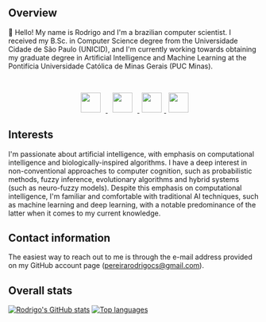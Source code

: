 ## Overview

:wave: Hello! My name is Rodrigo and I'm a brazilian computer scientist. I received my B.Sc. in Computer Science degree from the Universidade Cidade de São Paulo (UNICID), and I'm currently working towards obtaining my graduate degree in Artificial Intelligence and Machine Learning at the Pontifícia Universidade Católica de Minas Gerais (PUC Minas).

<br>

<p align="center">
  <a href="mailto:pereirarodrigocs@gmail.com">
     <img src="https://upload.wikimedia.org/wikipedia/commons/thumb/7/7e/Gmail_icon_%282020%29.svg/512px-Gmail_icon_%282020%29.svg.png" hspace="10" width=40 height=40>
  </a>
  <a href="https://www.linkedin.com/in/rpereiracruz/">
     <img src="https://image.flaticon.com/icons/png/512/174/174857.png" hspace="10" width=40 height=40>
  </a>
  <a href="https://www.kaggle.com/rpereiracruz">
    <img src="https://cdn4.iconfinder.com/data/icons/logos-and-brands/512/189_Kaggle_logo_logos-512.png" hspace="5" width=40 height=40>
  </a>
  <a href="https://pereirarodrigo.github.io/">
    <img src="https://encrypted-tbn0.gstatic.com/images?q=tbn:ANd9GcQ6zUopbuMb9KgoLezV5VhnaA0G6bAVNYPjaB7-rSSrqirdjW9t4BGmZIap0N2j7kCT3vs&usqp=CAU" hspace="5" width=40 height=40>
  </a>
</p>

## Interests

I'm passionate about artificial intelligence, with emphasis on computational intelligence and biologically-inspired algorithms. I have a deep interest in non-conventional approaches to computer cognition, such as probabilistic methods, fuzzy inference, evolutionary algorithms and hybrid systems (such as neuro-fuzzy models). Despite this emphasis on computational intelligence, I'm familiar and comfortable with traditional AI techniques, such as machine learning and deep learning, with a notable predominance of the latter when it comes to my current knowledge.

## Contact information

The easiest way to reach out to me is through the e-mail address provided on my GitHub account page (pereirarodrigocs@gmail.com).

## Overall stats

[![Rodrigo's GitHub stats](https://github-readme-stats.vercel.app/api?username=pereirarodrigo)](https://github.com/pereirarodrigo/github-readme-stats)
[![Top languages](https://github-readme-stats.vercel.app/api/top-langs/?username=pereirarodrigo&hide=html,css&layout=compact)](https://github.com/pereirarodrigo/github-readme-stats)
<!--
**pereirarodrigo/pereirarodrigo** is a ✨ _special_ ✨ repository because its `README.md` (this file) appears on your GitHub profile.


